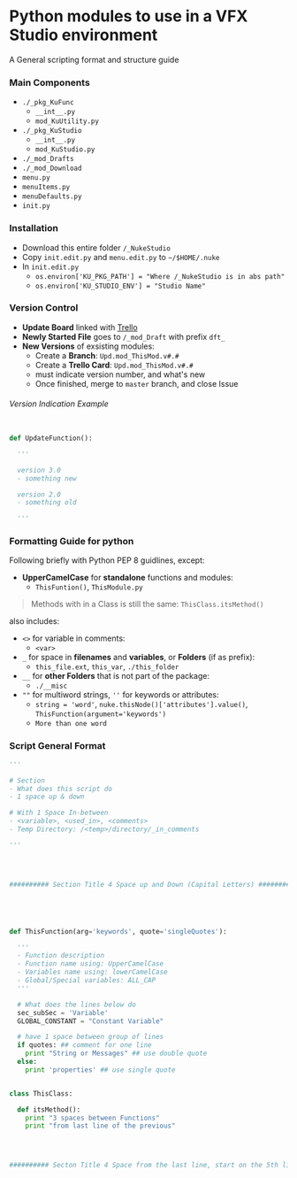 # Python modules to use in a VFX Studio environment
A General scripting format and structure guide

### Main Components
  - `./_pkg_KuFunc`
    - `__int__.py`
    - `mod_KuUtility.py`
  - `./_pkg_KuStudio`
    - `__int__.py`
    - `mod_KuStudio.py`
  - `./_mod_Drafts`
  - `./_mod_Download`
  - `menu.py`
  - `menuItems.py`
  - `menuDefaults.py`
  - `init.py`

### Installation
  - Download this entire folder `/_NukeStudio`
  - Copy `init.edit.py` and `menu.edit.py` to `~/$HOME/.nuke`
  - In `init.edit.py`
    - `os.environ['KU_PKG_PATH'] = "Where /_NukeStudio is in abs path"`
    - `os.environ['KU_STUDIO_ENV'] = "Studio Name"`

### Version Control
  - **Update Board** linked with [Trello](https://trello.com/b/4FR8ZOcZ)
  - **Newly Started File** goes to `/_mod_Draft` with prefix `dft_`
  - **New Versions** of exsisting modules:
    - Create a **Branch**: `Upd.mod_ThisMod.v#.#`
    - Create a **Trello Card**: `Upd.mod_ThisMod.v#.#`
    - must indicate version number, and what's new
    - Once finished, merge to `master` branch, and close Issue

###### Version Indication Example
``` python

def UpdateFunction():

  '''

  version 3.0
  - something new

  version 2.0
  - something old

  '''

```


### Formatting Guide for python
Following briefly with Python PEP 8 guidlines, except:

- **UpperCamelCase** for **standalone** functions and modules:
  - `ThisFuntion()`, `ThisModule.py`

> Methods with in a Class is still the same: `ThisClass.itsMethod()`

also includes:
- `<>` for variable in comments:
  - `<var>`
- `_` for space in **filenames** and **variables**, or **Folders** (if as prefix):
  - `this_file.ext`, `this_var`, `./this_folder`
- `__` for **other Folders** that is not part of the package:
  - `./__misc`
- `""` for multiword strings, `''` for keywords or attributes:
  - `string = 'word'`, `nuke.thisNode()['attributes'].value()`, `ThisFunction(argument='keywords')`
  - `More than one word`


### Script General Format
```python
'''

# Section
- What does this script do
- 1 space up & down

# With 1 Space In-between
- <variable>, <used_in>, <comments>
- Temp Directory: /<temp>/directory/_in_comments

'''




########## Section Title 4 Space up and Down (Capital Letters) ##########





def ThisFunction(arg='keywords', quote='singleQuotes'):

  '''
  - Function description
  - Function name using: UpperCamelCase
  - Variables name using: lowerCamelCase
  - Global/Special variables: ALL_CAP
  '''

  # What does the lines below do
  sec_subSec = 'Variable'
  GLOBAL_CONSTANT = "Constant Variable"

  # have 1 space between group of lines
  if quotes: ## comment for one line
    print "String or Messages" ## use double quote
  else:
    print 'properties' ## use single quote


class ThisClass:

  def itsMethod():
    print "3 spaces between Functions"
    print "from last line of the previous"




########## Secton Title 4 Space from the last line, start on the 5th line ##########





```
